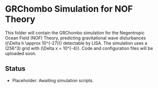 # GRChombo Simulation for NOF Theory

This folder will contain the GRChombo simulation for the Negentropic Ocean Field (NOF) Theory, predicting gravitational wave disturbances (\(\Delta h \approx 10^{-27}\)) detectable by LISA. The simulation uses a \(256^3\) grid with \(\Delta x = 10^{-4}\). Code and configuration files will be uploaded soon.

## Status
- Placeholder: Awaiting simulation scripts.
